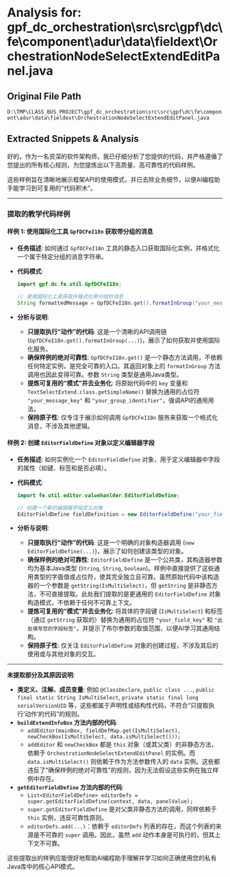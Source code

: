 # Analysis for: gpf_dc_orchestration\src\src\gpf\dc\fe\component\adur\data\fieldext\OrchestrationNodeSelectExtendEditPanel.java

## Original File Path
`D:\TMP\CLASS_BUS_PROJECT\gpf_dc_orchestration\src\src\gpf\dc\fe\component\adur\data\fieldext\OrchestrationNodeSelectExtendEditPanel.java`

## Extracted Snippets & Analysis
好的，作为一名资深的软件架构师，我已仔细分析了您提供的代码，并严格遵循了您提出的所有核心规则，为您提炼出以下高质量、高可靠性的代码样例。

这些样例旨在清晰地展示框架API的使用模式，并已去除业务细节，以便AI编程助手能学习到可复用的“代码积木”。

---

### 提取的教学代码样例

#### 样例 1: 使用国际化工具 `GpfDCFeI18n` 获取带分组的消息

*   **任务描述**: 如何通过 `GpfDCFeI18n` 工具的静态入口获取国际化实例，并格式化一个属于特定分组的消息字符串。
*   **代码模式**:

    ```java
    import gpf.dc.fe.util.GpfDCFeI18n;

    // 使用国际化工具获取并格式化带分组的消息
    String formattedMessage = GpfDCFeI18n.get().formatInGroup("your_message_key", "your_group_identifier");
    ```

*   **分析与说明**:
    *   **只提取执行“动作”的代码**: 这是一个清晰的API调用链 (`GpfDCFeI18n.get().formatInGroup(...)`)，展示了如何获取并使用国际化服务。
    *   **确保样例的绝对可靠性**: `GpfDCFeI18n.get()` 是一个静态方法调用，不依赖任何特定实例，是完全可靠的入口。其返回对象上的 `formatInGroup` 方法调用也因此变得可靠。参数 `String` 类型是通用Java类型。
    *   **提炼可复用的“模式”并去业务化**: 将原始代码中的 `key` 变量和 `TextSelectExtend.class.getSimpleName()` 替换为通用的占位符 `"your_message_key"` 和 `"your_group_identifier"`，强调API的通用用法。
    *   **保持原子性**: 仅专注于展示如何调用 `GpfDCFeI18n` 服务来获取一个格式化消息，不涉及其他逻辑。

#### 样例 2: 创建 `EditorFieldDefine` 对象以定义编辑器字段

*   **任务描述**: 如何实例化一个 `EditorFieldDefine` 对象，用于定义编辑器中字段的属性（如键、标签和是否必填）。
*   **代码模式**:

    ```java
    import fe.util.editor.valuehanlder.EditorFieldDefine;

    // 创建一个新的编辑器字段定义对象
    EditorFieldDefine fieldDefinition = new EditorFieldDefine("your_field_key", "此处填写您的字段标签", true); // 第三个参数可为 true 或 false
    ```

*   **分析与说明**:
    *   **只提取执行“动作”的代码**: 这是一个明确的对象构造器调用 (`new EditorFieldDefine(...)`)，展示了如何创建该类型的对象。
    *   **确保样例的绝对可靠性**: `EditorFieldDefine` 是一个公共类，其构造器参数均为基本Java类型 (`String`, `String`, `boolean`)。样例中直接提供了这些通用类型的字面值或占位符，使其完全独立且可靠。虽然原始代码中该构造器的一个参数是 `getString(IsMultiSelect)`，但 `getString` 是非静态方法，不可直接提取。此处我们提取的是更通用的 `EditorFieldDefine` 对象构造模式，不依赖于任何不可靠上下文。
    *   **提炼可复用的“模式”并去业务化**: 将具体的字段键 (`IsMultiSelect`) 和标签（通过 `getString` 获取的）替换为通用的占位符 `"your_field_key"` 和 `"此处填写您的字段标签"`，并提示了布尔参数的取值范围，以便AI学习其通用结构。
    *   **保持原子性**: 仅关注 `EditorFieldDefine` 对象的创建过程，不涉及其后的使用或与其他对象的交互。

---

**未提取部分及其原因说明**:

*   **类定义、注解、成员变量**: 例如 `@ClassDeclare`, `public class ...`, `public final static String IsMultiSelect`, `private static final long serialVersionUID` 等，这些都属于声明性或结构性代码，不符合“只提取执行‘动作’的代码”的规则。
*   **`buildExtendInfoBox` 方法内部的代码**:
    *   `addEditor(mainBox, fieldDefMap.get(IsMultiSelect), newCheckBox(IsMultiSelect, data.isMultiSelect()));`
    *   `addEditor` 和 `newCheckBox` 都是 `this` 对象（或其父类）的非静态方法，依赖于 `OrchestrationNodeSelectExtendEditPanel` 的实例。而 `data.isMultiSelect()` 则依赖于作为方法参数传入的 `data` 实例。这些都违反了“确保样例的绝对可靠性”的规则，因为无法假设这些实例在独立样例中存在。
*   **`getEditorFieldDefine` 方法内部的代码**:
    *   `List<EditorFieldDefine> editorDefs = super.getEditorFieldDefine(context, data, panelValue);`
    *   `super.getEditorFieldDefine` 是对父类非静态方法的调用，同样依赖于 `this` 实例，违反可靠性原则。
    *   `editorDefs.add(...)`：依赖于 `editorDefs` 列表的存在，而这个列表的来源是不可靠的 `super` 调用。因此，虽然 `add` 动作本身是可执行的，但其上下文不可靠。

这些提取出的样例应能很好地帮助AI编程助手理解并学习如何正确使用您的私有Java库中的核心API模式。